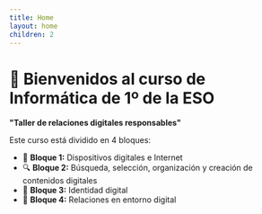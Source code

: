 ```yaml
---
title: Home
layout: home
children: 2
---
```


# 👋 Bienvenidos al curso de Informática de 1º de la ESO  
**"Taller de relaciones digitales responsables"**

Este curso está dividido en 4 bloques:

- 📱 **Bloque 1:** Dispositivos digitales e Internet  
- 🔍 **Bloque 2:** Búsqueda, selección, organización y creación de contenidos digitales  
- 🧑 **Bloque 3:** Identidad digital  
- 🤝 **Bloque 4:** Relaciones en entorno digital  


